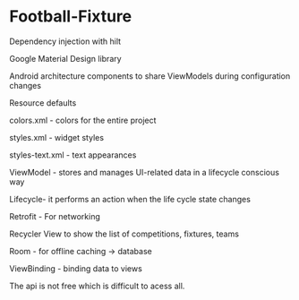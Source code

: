 # Football-Fixture
Dependency injection with hilt

Google Material Design library

Android architecture components to share ViewModels during configuration changes

Resource defaults

colors.xml - colors for the entire project

styles.xml - widget styles

styles-text.xml - text appearances

ViewModel - stores and manages UI-related data in a lifecycle conscious way

Lifecycle- it performs an action when the life cycle state changes

Retrofit - For networking

Recycler View to show the list of competitions, fixtures, teams

Room - for offline caching -> database

ViewBinding - binding data to views

The api is not free which is difficult to acess all.
